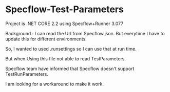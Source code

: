 # Specflow-Test-Parameters

Project is .NET CORE 2.2 using Specflow+Runner 3.077

Background : I can read the Url from Specflow.json. But everytime I have to update this for different environments.

So, I wanted to used .runsettings so I can use that at run time.

But when Using this file not able to read TestParameters.

Specflow team have informed that Specflow doesn't support TestRunParameters.

I am looking for a workaround to make it work.

